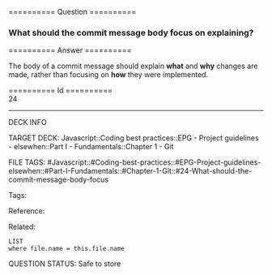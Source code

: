 ========== Question ==========  

### What should the commit message body focus on explaining?  

========== Answer ==========  

The body of a commit message should explain **what** and **why** changes are made, rather than focusing on **how** they were implemented.

========== Id ==========  
24

---

DECK INFO

TARGET DECK: Javascript::Coding best practices::EPG - Project guidelines - elsewhen::Part I - Fundamentals::Chapter 1 - Git

FILE TAGS: #Javascript::#Coding-best-practices::#EPG-Project-guidelines-elsewhen::#Part-I-Fundamentals::#Chapter-1-Git::#24-What-should-the-commit-message-body-focus

Tags:

Reference:

Related:

```dataview
LIST
where file.name = this.file.name
```

QUESTION STATUS: Safe to store

